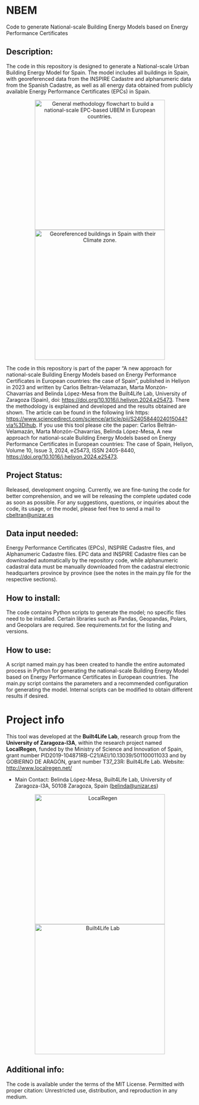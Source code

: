# NBEM
Code to generate National-scale Building Energy Models based on Energy Performance Certificates

## Description:
The code in this repository is designed to generate a National-scale Urban Building Energy Model for Spain. The model includes all buildings in Spain, with georeferenced data from the INSPIRE Cadastre and alphanumeric data from the Spanish Cadastre, as well as all energy data obtained from publicly available Energy Performance Certificates (EPCs) in Spain.

<p align="center">
  <img src="https://ars.els-cdn.com/content/image/1-s2.0-S2405844024015044-gr2.jpg" width="350" title="General methodology flowchart to build a national-scale EPC-based UBEM in European countries.">
  <img src="https://ars.els-cdn.com/content/image/1-s2.0-S2405844024015044-gr6.jpg" width="350" title="Georeferenced buildings in Spain with their Climate zone.">
</p>

The code in this repository is part of the paper “A new approach for national-scale Building Energy Models based on Energy Performance Certificates in European countries: the case of Spain”, published in Heliyon in 2023 and written by Carlos Beltran-Velamazan, Marta Monzón-Chavarrías and Belinda López-Mesa from the Built4Life Lab, University of Zaragoza (Spain), doi: https://doi.org/10.1016/j.heliyon.2024.e25473.
There the methodology is explained and developed and the results obtained are shown. The article can be found in the following link https: https://www.sciencedirect.com/science/article/pii/S2405844024015044?via%3Dihub.
If you use this tool please cite the paper: Carlos Beltrán-Velamazán, Marta Monzón-Chavarrías, Belinda López-Mesa, A new approach for national-scale Building Energy Models based on Energy Performance Certificates in European countries: The case of Spain, Heliyon, Volume 10, Issue 3, 2024, e25473, ISSN 2405-8440, https://doi.org/10.1016/j.heliyon.2024.e25473.

## Project Status:
Released, development ongoing. Currently, we are fine-tuning the code for better comprehension, and we will be releasing the complete updated code as soon as possible.
For any suggestions, questions, or inquiries about the code, its usage, or the model, please feel free to send a mail to cbeltran@unizar.es

## Data input needed:
Energy Performance Certificates (EPCs), INSPIRE Cadastre files, and Alphanumeric Cadastre files. EPC data and INSPIRE Cadastre files can be downloaded automatically by the repository code, while alphanumeric cadastral data must be manually downloaded from the cadastral electronic headquarters province by province (see the notes in the main.py file for the respective sections).

## How to install: 
The code contains Python scripts to generate the model; no specific files need to be installed. Certain libraries such as Pandas, Geopandas, Polars, and Geopolars are required. See requirements.txt for the listing and versions.

## How to use: 
A script named main.py has been created to handle the entire automated process in Python for generating the national-scale Building Energy Model based on Energy Performance Certificates in European countries. The main.py script contains the parameters and a recommended configuration for generating the model. Internal scripts can be modified to obtain different results if desired.

# Project info
This tool was developed at the **Built4Life Lab**, research group from the **University of Zaragoza-I3A**, within the research project named **LocalRegen**, funded by the Ministry of Science and Innovation of Spain, grant number PID2019-104871RB-C21/AEI/10.13039/501100011033 and by GOBIERNO DE ARAGÓN, grant number T37_23R: Built4Life Lab.
Website: http://www.localregen.net/

* Main Contact: Belinda López-Mesa, Built4Life Lab, University of Zaragoza-I3A, 50108 Zaragoza, Spain (belinda@unizar.es)

<p align="center">
  <img src="https://proyectolocalregen.files.wordpress.com/2021/04/logo-localregen-color.png?w=848" width="350" title="LocalRegen">
  <img src="https://iphunizar.com/wp-content/uploads/2022/03/Perez_Moreno_Lucia_LOGO_B4L_gris.png" width="350" title="Built4Life Lab">
</p>

## Additional info: 
The code is available under the terms of the MIT License. Permitted with proper citation: Unrestricted use, distribution, and reproduction in any medium.
